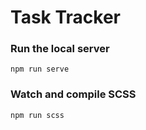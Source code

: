 # Task Tracker

### Run the local server
```
npm run serve
```

### Watch and compile SCSS
```
npm run scss
```